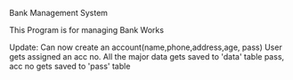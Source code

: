 Bank Management System


This Program is for managing Bank Works

Update:
Can now create an account(name,phone,address,age, pass)
User gets assigned an acc no. 
All the major data gets saved to 'data' table
pass, acc no gets saved to 'pass' table
